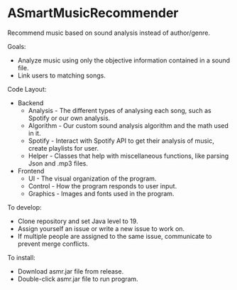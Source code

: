 # ASmartMusicRecommender
Recommend music based on sound analysis instead of author/genre.

Goals:
- Analyze music using only the objective information contained in a sound file.
- Link users to matching songs.

Code Layout:
- Backend
    - Analysis - The different types of analysing each song, such as Spotify or our own analysis.
    - Algorithm - Our custom sound analysis algorithm and the math used in it.
    - Spotify - Interact with Spotify API to get their analysis of music, create playlists for user.
    - Helper - Classes that help with miscellaneous functions, like parsing Json and .mp3 files.
- Frontend
    - UI - The visual organization of the program.
    - Control - How the program responds to user input.
    - Graphics - Images and fonts used in the program.

To develop:
- Clone repository and set Java level to 19.
- Assign yourself an issue or write a new issue to work on.
- If multiple people are assigned to the same issue, communicate to prevent merge conflicts.

To install:
- Download asmr.jar file from release.
- Double-click asmr.jar file to run program.
